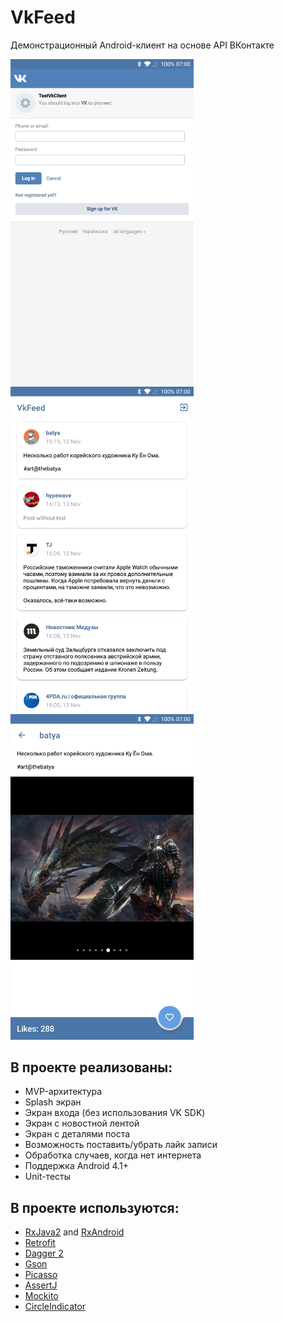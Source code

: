 # VkFeed
Демонстрационный Android-клиент на основе API ВКонтакте

<img src="screenshots/Screenshot_20181115-015719.jpg" width="293px"> <img src="screenshots/Screenshot_20181115-014256.jpg" width="293px"> <img src="screenshots/Screenshot_20181115-014147.jpg" width="293px">

## В проекте реализованы:
- MVP-архитектура
- Splash экран
- Экран входа (без использования VK SDK)
- Экран с новостной лентой
- Экран с деталями поста
- Возможность поставить/убрать лайк записи
- Обработка случаев, когда нет интернета
- Поддержка Android 4.1+
- Unit-тесты

## В проекте используются:
- [RxJava2](https://github.com/ReactiveX/RxJava) and [RxAndroid](https://github.com/ReactiveX/RxAndroid)
- [Retrofit](http://square.github.io/retrofit)
- [Dagger 2](http://google.github.io/dagger)
- [Gson](https://github.com/google/gson)
- [Picasso](http://square.github.io/picasso)
- [AssertJ](https://github.com/joel-costigliola/assertj-core)
- [Mockito](https://github.com/mockito/mockito)
- [CircleIndicator](https://github.com/ongakuer/CircleIndicator)
